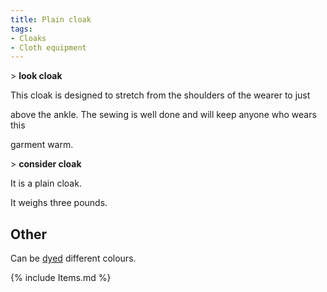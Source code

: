 ```yaml
---
title: Plain cloak
tags:
- Cloaks
- Cloth equipment
---
```


\> **look cloak**

This cloak is designed to stretch from the shoulders of the wearer to
just

above the ankle. The sewing is well done and will keep anyone who wears
this

garment warm.

\> **consider cloak**

It is a plain cloak.

It weighs three pounds.

## Other

Can be [dyed](dye "wikilink") different colours.

{% include Items.md %}
